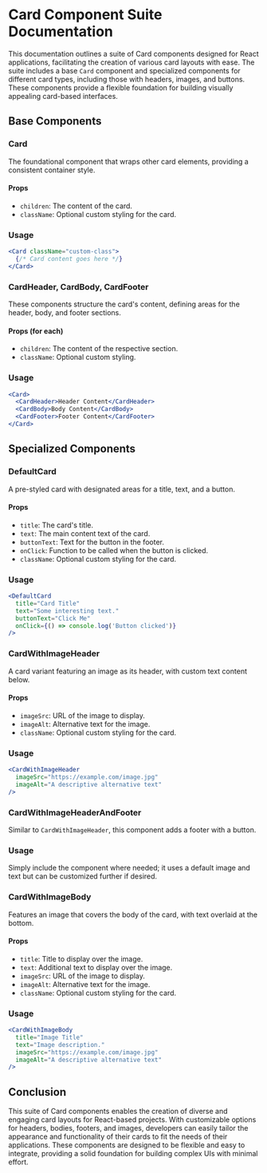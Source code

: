 # Card Component Suite Documentation

This documentation outlines a suite of Card components designed for React applications, facilitating the creation of various card layouts with ease. The suite includes a base `Card` component and specialized components for different card types, including those with headers, images, and buttons. These components provide a flexible foundation for building visually appealing card-based interfaces.

## Base Components

### Card

The foundational component that wraps other card elements, providing a consistent container style.

#### Props

- `children`: The content of the card.
- `className`: Optional custom styling for the card.

### Usage

```jsx
<Card className="custom-class">
  {/* Card content goes here */}
</Card>
```

### CardHeader, CardBody, CardFooter

These components structure the card's content, defining areas for the header, body, and footer sections.

#### Props (for each)

- `children`: The content of the respective section.
- `className`: Optional custom styling.

### Usage

```jsx
<Card>
  <CardHeader>Header Content</CardHeader>
  <CardBody>Body Content</CardBody>
  <CardFooter>Footer Content</CardFooter>
</Card>
```

## Specialized Components

### DefaultCard

A pre-styled card with designated areas for a title, text, and a button.

#### Props

- `title`: The card's title.
- `text`: The main content text of the card.
- `buttonText`: Text for the button in the footer.
- `onClick`: Function to be called when the button is clicked.
- `className`: Optional custom styling for the card.

### Usage

```jsx
<DefaultCard
  title="Card Title"
  text="Some interesting text."
  buttonText="Click Me"
  onClick={() => console.log('Button clicked')}
/>
```

### CardWithImageHeader

A card variant featuring an image as its header, with custom text content below.

#### Props

- `imageSrc`: URL of the image to display.
- `imageAlt`: Alternative text for the image.
- `className`: Optional custom styling for the card.

### Usage

```jsx
<CardWithImageHeader
  imageSrc="https://example.com/image.jpg"
  imageAlt="A descriptive alternative text"
/>
```

### CardWithImageHeaderAndFooter

Similar to `CardWithImageHeader`, this component adds a footer with a button.

### Usage

Simply include the component where needed; it uses a default image and text but can be customized further if desired.

### CardWithImageBody

Features an image that covers the body of the card, with text overlaid at the bottom.

#### Props

- `title`: Title to display over the image.
- `text`: Additional text to display over the image.
- `imageSrc`: URL of the image to display.
- `imageAlt`: Alternative text for the image.
- `className`: Optional custom styling for the card.

### Usage

```jsx
<CardWithImageBody
  title="Image Title"
  text="Image description."
  imageSrc="https://example.com/image.jpg"
  imageAlt="A descriptive alternative text"
/>
```

## Conclusion

This suite of Card components enables the creation of diverse and engaging card layouts for React-based projects. With customizable options for headers, bodies, footers, and images, developers can easily tailor the appearance and functionality of their cards to fit the needs of their applications. These components are designed to be flexible and easy to integrate, providing a solid foundation for building complex UIs with minimal effort.